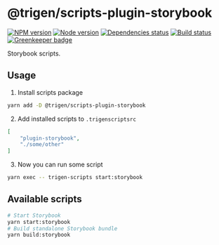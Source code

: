 # @trigen/scripts-plugin-storybook

[![NPM version][npm]][npm-url]
[![Node version][node]][node-url]
[![Dependencies status][deps]][deps-url]
[![Build status][build]][build-url]
[![Greenkeeper badge][greenkeeper]][greenkeeper-url]

[npm]: https://img.shields.io/npm/v/%40trigen/scripts-plugin-storybook.svg
[npm-url]: https://www.npmjs.com/package/@trigen/scripts-plugin-storybook

[node]: https://img.shields.io/node/v/%40trigen/scripts-plugin-storybook.svg
[node-url]: https://nodejs.org

[deps]: https://david-dm.org/TrigenSoftware/scripts.svg?path=packages/scripts-plugin-storybook
[deps-url]: https://david-dm.org/TrigenSoftware/scripts?path=packages/scripts-plugin-storybook

[build]: http://img.shields.io/travis/com/TrigenSoftware/scripts.svg
[build-url]: https://travis-ci.com/TrigenSoftware/scripts

[greenkeeper]: https://badges.greenkeeper.io/TrigenSoftware/scripts.svg
[greenkeeper-url]: https://greenkeeper.io/

Storybook scripts.

## Usage

1. Install scripts package

```bash
yarn add -D @trigen/scripts-plugin-storybook
```

2. Add installed scripts to `.trigenscriptsrc`

```json
[
    "plugin-storybook",
    "./some/other"
]
```

3. Now you can run some script

```bash
yarn exec -- trigen-scripts start:storybook
```

## Available scripts

```bash
# Start Storybook
yarn start:storybook
# Build standalone Storybook bundle
yarn build:storybook
```
